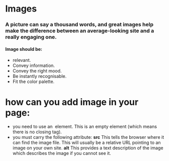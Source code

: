 # Images
### A picture can say a thousand words, and great images help make the difference between an average-looking site and a really engaging one.
#### Image should be:


 * relevant.
 * Convey information.
 * Convey the right mood.
 * Be instantly recognisable.
 * Fit the color palette.
 
 
 # how can you add image in your page:
 
 * you need to use an <img> element. This is an empty element (which means there is no closing tag).
 * you must carry the following attribute: **src** This tells the browser where it can find the image file. 
 This will usually be a relative URL pointing to an image on your own site. **alt** This provides a text description
 of the image which describes the image if you cannot see it.
 
